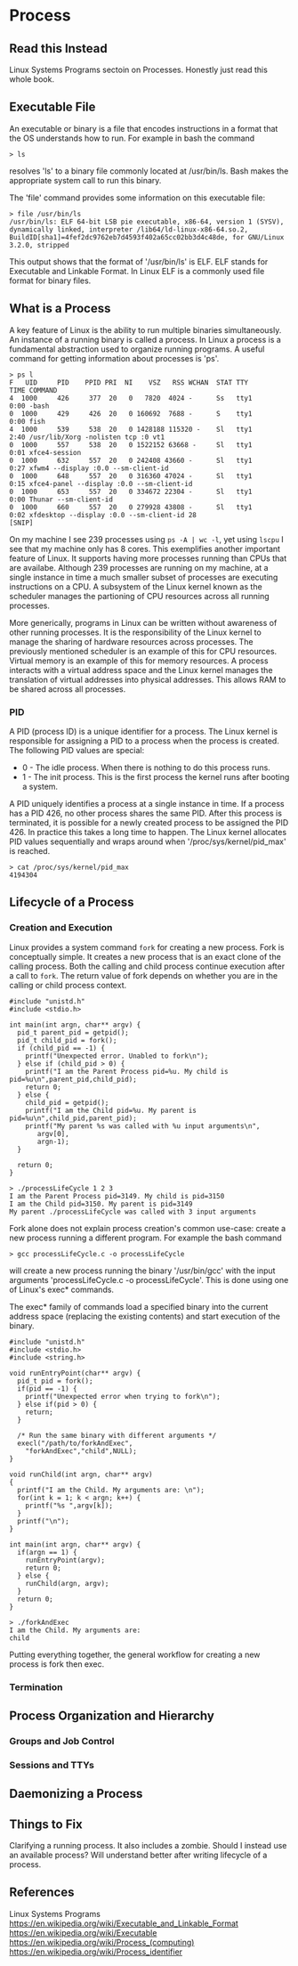 # Process
## Read this Instead
Linux Systems Programs sectoin on Processes. Honestly just read this whole book.

## Executable File
An executable or binary is a file that encodes instructions in a format that the OS understands how to run. For example in bash the command

    > ls

resolves 'ls' to a binary file commonly located at /usr/bin/ls. Bash makes the appropriate system call to run this binary.

The 'file' command provides some information on this executable file:

```
> file /usr/bin/ls
/usr/bin/ls: ELF 64-bit LSB pie executable, x86-64, version 1 (SYSV), dynamically linked, interpreter /lib64/ld-linux-x86-64.so.2, BuildID[sha1]=4fef2dc9762eb7d4593f402a65cc02bb3d4c48de, for GNU/Linux 3.2.0, stripped
```
This output shows that the format of '/usr/bin/ls' is ELF. ELF stands for Executable and Linkable Format. In Linux ELF is a commonly used file format for binary files.

## What is a Process
A key feature of Linux is the ability to run multiple binaries simultaneously. An instance of a running binary is called a process. In Linux a process is a fundamental abstraction used to organize running programs. A useful command for getting information about processes is 'ps'.
```
> ps l
F   UID     PID    PPID PRI  NI    VSZ   RSS WCHAN  STAT TTY        TIME COMMAND
4  1000     426     377  20   0   7820  4024 -      Ss   tty1       0:00 -bash
0  1000     429     426  20   0 160692  7688 -      S    tty1       0:00 fish
4  1000     539     538  20   0 1428188 115320 -    Sl   tty1       2:40 /usr/lib/Xorg -nolisten tcp :0 vt1
0  1000     557     538  20   0 1522152 63668 -     Sl   tty1       0:01 xfce4-session
0  1000     632     557  20   0 242408 43660 -      Sl   tty1       0:27 xfwm4 --display :0.0 --sm-client-id 
0  1000     648     557  20   0 316360 47024 -      Sl   tty1       0:15 xfce4-panel --display :0.0 --sm-client-id
0  1000     653     557  20   0 334672 22304 -      Sl   tty1       0:00 Thunar --sm-client-id 
0  1000     660     557  20   0 279928 43808 -      Sl   tty1       0:02 xfdesktop --display :0.0 --sm-client-id 28
[SNIP]
```
On my machine I see 239 processes using `ps -A | wc -l`, yet using `lscpu` I see that my machine only has 8 cores. This exemplifies another important feature of Linux. It supports having more processes running than CPUs that are availabe. Although 239 processes are running on my machine, at a single instance in time a much smaller subset of processes are executing instructions on a CPU. A subsystem of the Linux kernel known as the scheduler manages the partioning of CPU resources across all running processes. 

More generically, programs in Linux can be written without awareness of other running processes. It is the responsibility of the Linux kernel to manage the sharing of hardware resources across processes. The previously mentioned scheduler is an example of this for CPU resources. Virtual memory is an example of this for memory resources. A process interacts with a virtual address space and the Linux kernel manages the translation of virtual addresses into physical addresses. This allows RAM to be shared across all processes.

### PID 
A PID (process ID) is a unique identifier for a process. The Linux kernel is responsible for assigning a PID to a process when the process is created. The following PID values are special:
* 0 - The idle process. When there is nothing to do this process runs.
* 1 - The init process. This is the first process the kernel runs after booting a system.

A PID uniquely identifies a process at a single instance in time. If a process has a PID 426, no other process shares the same PID. After this process is terminated, it is possible for a newly created process to be assigned the PID 426. In practice this takes a long time to happen. The Linux kernel allocates PID values sequentially and wraps around when '/proc/sys/kernel/pid_max' is reached.
```
> cat /proc/sys/kernel/pid_max
4194304
```
## Lifecycle of a Process
### Creation and Execution
Linux provides a system command <code>fork</code> for creating a new process. Fork is conceptually simple. It creates a new process that is an exact clone of the calling process. Both the calling and child process continue execution after a call to <code>fork</code>. The return value of fork depends on whether you are in the calling or child process context.
```
#include "unistd.h"
#include <stdio.h>

int main(int argn, char** argv) {
  pid_t parent_pid = getpid();  
  pid_t child_pid = fork();
  if (child_pid == -1) {
    printf("Unexpected error. Unabled to fork\n");
  } else if (child_pid > 0) {
    printf("I am the Parent Process pid=%u. My child is pid=%u\n",parent_pid,child_pid);
    return 0;
  } else {
    child_pid = getpid();
    printf("I am the Child pid=%u. My parent is pid=%u\n",child_pid,parent_pid);
    printf("My parent %s was called with %u input arguments\n",
	   argv[0],
	   argn-1);
  }
  
  return 0;
}
```
```
> ./processLifeCycle 1 2 3
I am the Parent Process pid=3149. My child is pid=3150
I am the Child pid=3150. My parent is pid=3149
My parent ./processLifeCycle was called with 3 input arguments
```
Fork alone does not explain process creation's common use-case: create a new process running a different program. For example the bash command
```
> gcc processLifeCycle.c -o processLifeCycle
```
will create a new process running the binary '/usr/bin/gcc' with the input arguments 'processLifeCycle.c -o processLifeCycle'. This is done using one of Linux's exec* commands.

The exec* family of commands load a specified binary into the current address space (replacing the existing contents) and start execution of the binary.
```
#include "unistd.h"
#include <stdio.h>
#include <string.h>

void runEntryPoint(char** argv) {
  pid_t pid = fork();
  if(pid == -1) {
    printf("Unexpected error when trying to fork\n");
  } else if(pid > 0) {
    return; 
  }

  /* Run the same binary with different arguments */
  execl("/path/to/forkAndExec",
	"forkAndExec","child",NULL);
}

void runChild(int argn, char** argv)
{
  printf("I am the Child. My arguments are: \n");
  for(int k = 1; k < argn; k++) {
    printf("%s ",argv[k]);
  }
  printf("\n");
}

int main(int argn, char** argv) {
  if(argn == 1) {
    runEntryPoint(argv);
    return 0;
  } else {
    runChild(argn, argv);
  }
  return 0;
}
```
```
> ./forkAndExec
I am the Child. My arguments are:
child
```
Putting everything together, the general workflow for creating a new process is fork then exec.
### Termination
## Process Organization and Hierarchy

### Groups and Job Control

### Sessions and TTYs

## Daemonizing a Process

## Things to Fix
Clarifying a running process. It also includes a zombie. Should I instead use an available process? Will understand better after writing lifecycle of a process.


## References
Linux Systems Programs 
https://en.wikipedia.org/wiki/Executable_and_Linkable_Format
https://en.wikipedia.org/wiki/Executable
https://en.wikipedia.org/wiki/Process_(computing)
https://en.wikipedia.org/wiki/Process_identifier
